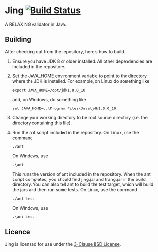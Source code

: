 # Jing [![Build Status](https://travis-ci.org/dita-ot/jing-trang.svg)](https://travis-ci.org/dita-ot/jing-trang)

A RELAX NG validator in Java.

## Building

After checking out from the repository, here's how to build.

1. Ensure you have JDK 8 or older installed.
   All other dependencies are included in the repository.

2. Set the JAVA_HOME environment variable to point to the directory
   where the JDK is installed. For example, on Linux do something like
   ```
   export JAVA_HOME=/opt/jdk1.8.0_10
   ```
   and, on Windows, do something like
   ```
   set JAVA_HOME=c:\Program Files\Java\jdk1.8.0_10
   ```

3. Change your working directory to be root source directory (i.e. the
   directory containing this file).

4. Run the ant script included in the repository. On Linux, use the command
   ```
   ./ant
   ```
   On Windows, use
   ```
   .\ant
   ```
   This runs the version of ant included in the repository.  When the ant
   script completes, you should find jing.jar and trang.jar in the build
   directory.
   You can also tell ant to build the test target, which will build the
   jars and then run some tests. On Linux, use the command
   ```
   ./ant test
   ```
   On Windows, use
   ```
   .\ant test
   ```

## Licence

Jing is licensed for use under the [3-Clause BSD License](copying.txt).
